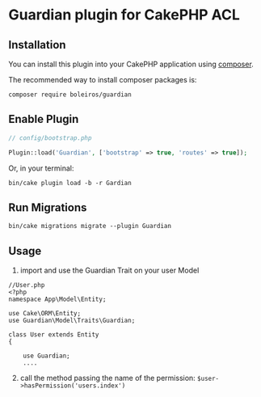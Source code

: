 # Guardian plugin for CakePHP ACL

## Installation

You can install this plugin into your CakePHP application using [composer](http://getcomposer.org).

The recommended way to install composer packages is:

```
composer require boleiros/guardian
```

## Enable Plugin

```php
// config/bootstrap.php

Plugin::load('Guardian', ['bootstrap' => true, 'routes' => true]);
```
Or, in your terminal:

```
bin/cake plugin load -b -r Gardian
```

## Run Migrations

```
bin/cake migrations migrate --plugin Guardian
```

## Usage

1. import and use the Guardian Trait on your user Model
```
//User.php
<?php
namespace App\Model\Entity;

use Cake\ORM\Entity;
use Guardian\Model\Traits\Guardian;

class User extends Entity
{

    use Guardian;
    ....

```
2. call the method passing the name of the permission:
``` $user->hasPermission('users.index') ```
